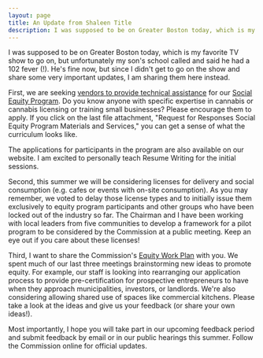 ```yaml
---
layout: page
title: An Update from Shaleen Title
description: I was supposed to be on Greater Boston today, which is my favorite TV show to go on, but unfortunately my son's school called and said he had a 102 fever (!). He's fine now, but since I didn't get to go on the show and share some very important updates, I am sharing them here instead.
---
```


I was supposed to be on Greater Boston today, which is my favorite TV show to go on, but unfortunately my son's school called and said he had a 102 fever (!). He's fine now, but since I didn't get to go on the show and share some very important updates, I am sharing them here instead.

First, we are seeking [vendors to provide technical assistance](https://www.commbuys.com/bso/external/bidDetail.sdo?docId=BD-19-2018-CNB-CNB-36005&external=true&parentUrl=bid) for our [Social Equity Program](https://mass-cannabis-control.com/equityprograms-2/). Do you know anyone with specific expertise in cannabis or cannabis licensing or training small businesses? Please encourage them to apply. If you click on the last file attachment, "Request for Responses Social Equity Program Materials and Services," you can get a sense of what the curriculum looks like.

The applications for participants in the program are also available on our website. I am excited to personally teach Resume Writing for the initial sessions.

Second, this summer we will be considering licenses for delivery and social consumption (e.g. cafes or events with on-site consumption). As you may remember, we voted to delay those license types and to initially issue them exclusively to equity program participants and other groups who have been locked out of the industry so far. The Chairman and I have been working with local leaders from five communities to develop a framework for a pilot program to be considered by the Commission at a public meeting. Keep an eye out if you care about these licenses!

Third, I want to share the Commission's [Equity Work Plan](https://mass-cannabis-control.com/wp-content/uploads/2019/04/Equity-Work-Plan.pdf) with you. We spent much of our last three meetings brainstorming new ideas to promote equity. For example, our staff is looking into rearranging our application process to provide pre-certification for prospective entrepreneurs to have when they approach municipalities, investors, or landlords. We're also considering allowing shared use of spaces like commercial kitchens. Please take a look at the ideas and give us your feedback (or share your own ideas!).

Most importantly, I hope you will take part in our upcoming feedback period and submit feedback by email or in our public hearings this summer. Follow the Commission online for official updates.
